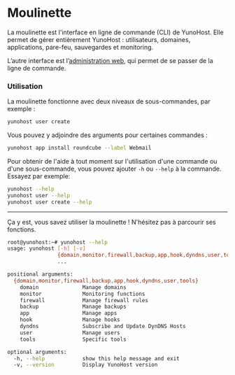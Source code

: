 # Moulinette

La moulinette est l'interface en ligne de commande (CLI) de YunoHost. Elle permet de gérer entièrement YunoHost : utilisateurs, domaines, applications, pare-feu, sauvegardes et monitoring.

L’autre interface est l’[administration web](/admin_fr), qui permet de se passer de la ligne de commande.

### Utilisation

La moulinette fonctionne avec deux niveaux de sous-commandes, par exemple :
```bash
yunohost user create
```

Vous pouvez y adjoindre des arguments pour certaines commandes :
```bash
yunohost app install roundcube --label Webmail
```

Pour obtenir de l'aide à tout moment sur l'utilisation d'une commande ou d'une sous-commande, vous pouvez ajouter ```-h``` ou ```--help``` à la commande. Essayez par exemple:
```bash
yunohost --help
yunohost user --help
yunohost user create --help
```

--- 

Ça y est, vous savez utiliser la moulinette ! N'hésitez pas à parcourir ses fonctions.
```bash
root@yunohost:~# yunohost --help
usage: yunohost [-h] [-v]
                {domain,monitor,firewall,backup,app,hook,dyndns,user,tools}
                ...

positional arguments:
  {domain,monitor,firewall,backup,app,hook,dyndns,user,tools}
    domain              Manage domains
    monitor             Monitoring functions
    firewall            Manage firewall rules
    backup              Manage backups
    app                 Manage apps
    hook                Manage hooks
    dyndns              Subscribe and Update DynDNS Hosts
    user                Manage users
    tools               Specific tools

optional arguments:
  -h, --help            show this help message and exit
  -v, --version         Display YunoHost version
```
